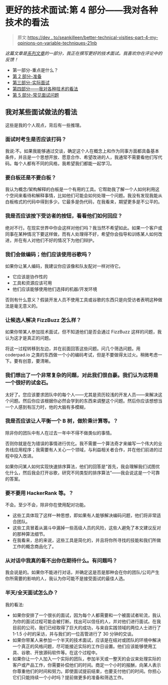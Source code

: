 # 更好的技术面试:第 4 部分——我对各种技术的看法

> 原文:[https://dev . to/seankilleen/better-technical-visities-part-4-my-opinions-on-variable-techniques-21nb](https://dev.to/seankilleen/better-technical-interviews-part-4-my-opinions-on-various-techniques-21nb)

*这篇文章是[系列文章](https://seankilleen.com/2019/09/better-technical-interviews-part-1-whats-the-point/)的一部分，我正在撰写更好的技术面试。我喜欢你在评论中的反馈！*

*   第一部分-重点是什么？
*   [第 2 部分-准备](https://seankilleen.com/2019/09/better-technical-interviews-part-2-preparation/)
*   [第三部分-实际面试](https://seankilleen.com/2019/09/better-technical-interviews-part-3-the-interview-itself/)
*   [第四部分——我对各种技术的看法](https://seankilleen.com/2019/09/better-technical-interviews-part-4-my-opinions-on-various-techniques/)
*   [第 5 部分-常见面试问题](https://seankilleen.com/2019/10/better-technical-interviews-part-5-common-questions/)

## [](#my-opinions-on-certain-interview-practices)我对某些面试做法的看法

这些是我的个人观点，背后有一些推理。

### [](#should-candidates-code-during-the-interview)面试时考生是否应该打码？

我说:不。如果我能够通过交谈，确定这个人在概念上和作为同事方面都具备基本条件，并且是一个思想开放、愿意合作、希望改进的人，我通常不需要看他们写代码。每个人都有不同的风格，我希望我们都能一起学习。

### [](#to-whiteboard-or-not-to-whiteboard)要白板还是不要白板？

我认为概念/架构解释的白板是一个有用的工具。它帮助我了解一个人如何利用这个空间来看待和解释事情，比如他们可能会如何处理一个问题。我没有发现我能从白板格式的代码中得到多少。它最多是伪代码，在我看来，期望更多是不公平的。

### 我是否应该按下受访者的按钮，看看他们如何回应？

绝对不行。在现实世界中你会这样对他们吗？我当然不希望如此。如果一个客户或同事在某种情况下要这样做，而有人处理得不好，希望你会指导和训练某人如何改进，并在有人对他们不好的情况下为他们辩护。

### [](#well-be-doing-coding-should-they-use-google)我们会做编码；他们应该使用谷歌吗？

如果你让某人编码，我建议你应该像和队友配对一样对待它。

*   它应该是协作性的
*   工具和资源应该可用
*   他们应该能够使用他们选择的机器/开发环境

否则有什么意义？假装开发人员不使用工具或谷歌的东西只是向受访者表明这种做法是毫无意义的。

### 让候选人解决 FizzBuzz 怎么样？

如果你带某人参加技术面试，但不知道他们是否会通过 FizzBuzz 这样的问题，我认为这才是真正的问题。

将这一过程转移到左边，并在前面回答这些问题。问几个筛选问题。用 coderpad.io 之类的东西做一个小的编码考试，但是不要做得太过火。稍微考虑一下。要有创意，要清晰。

### 我们想出了一个非常复杂的问题，对此我们很自豪。我们认为这将是一个很好的试金石。

太好了。您应该要求团队中的每个人——尤其是资历较浅的开发人员——来解决这个问题。然后你应该根据你必然会学到的东西来调整这个问题。然后你应该想想当一个人感到有压力时，他的大脑有多模糊，

### [](#should-i-have-someone-balance-a-btree-do-factorial-calculations-etc)我是否应该让人平衡一个 B 树，做阶乘计算等。？

除非你的团队中有人在过去一年中不得不做类似的事情。

否则你就是在为错误的事情进行优化。我不需要一个算法奇才来编写一个伟大的业务线应用程序；我需要有人关心一个领域，与利益相关者合作，并在他们前进的过程中投入改进。

如果你问某人如何实现快速排序算法，他们的回答是“首先，我会理解我们试图优化什么，然后我会打开谷歌，研究不同类型的排序算法”——我会说这是一个可靠的答案。

### [](#should-we-use-hackerrank-etc)要不要用 HackerRank 等。？

不会。至少不会，除非你在使用配对功能。

*   这些工具体现了这样一种思想，即如果有人能够解决编码问题，他们将非常适合团队。
*   这些工具冒着从漏斗中漏掉一些高级人员的风险，这些人避免了本文建议反对的那种算法细节。
*   在我看来，总的来说，这些工具是简化的，并且将你所寻找的技能和我们所做工作的概念商品化了。

### 从对话中我真的看不出你在期待什么。有问题吗？

我会说是的。如果你不能进行对话，并确定这是否是那种会在你的团队/公司产生你所需要的影响的人，我认为你可能不是接受面试的最佳人选。

### [](#what-about-halfday-whole-day-interviews)半天/全天面试怎么办？

我的看法:

*   如果你安排了一个很长的面试，因为每个人都需要和一个被面试者轮流，我认为你的面试过程可能会被打断。找出可以信任的人，并对他们进行面试。在我目前的公司，我们已经取得了巨大的成功，与来自实践领域的两位人士进行了 1-1.5 小时的采访，并与我们的一位高管进行了 30 分钟的交谈。
*   如果你带某人来参加一个半天的技术面试，应该是在结对或团队的环境中解决一个真正的风格问题，尽可能接近实际的工作日设置。他们应该能够使用工具、谷歌、开放源码软件等。在这个过程中。
*   如果你让一个人加入一个实际的团队，参加半天或一整天的会议来处理实际的客户或产品工作，你需要补偿他们的时间。商定一个小时的报酬，向某人表示你尊重他们的时间和努力。即使面试提前结束，也要支付他们的时间。你担心它们只能持续一个小时吗？提前做更多的准备和筛选工作。